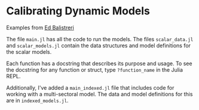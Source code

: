# Calibrating Dynamic Models


Examples from [Ed Balistreri](https://balistreri.createunl.com/dyncalib/dyncal.html)

The file `main.jl` has all the code to run the models. The files `scalar_data.jl` and `scalar_models.jl` contain the data structures and model definitions for the scalar models. 

Each function has a docstring that describes its purpose and usage. To see the docstring for any function or struct, type `?function_name` in the Julia REPL.

Additionally, I've added a `main_indexed.jl` file that includes code for working with a multi-sectoral model. The data and model definitions for this are in  `indexed_models.jl`.